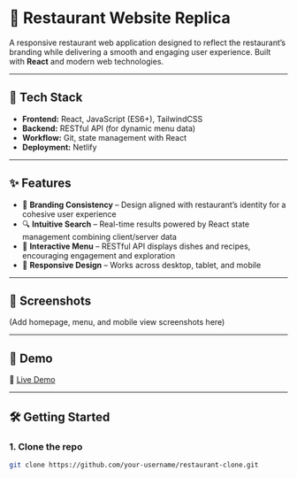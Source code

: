 # 🍴 Restaurant Website Replica

A responsive restaurant web application designed to reflect the restaurant’s branding while delivering a smooth and engaging user experience. Built with **React** and modern web technologies.  

---

## 🔧 Tech Stack
- **Frontend:** React, JavaScript (ES6+), TailwindCSS  
- **Backend:** RESTful API (for dynamic menu data)  
- **Workflow:** Git, state management with React  
- **Deployment:** Netlify  

---

## ✨ Features
- 🎨 **Branding Consistency** – Design aligned with restaurant’s identity for a cohesive user experience  
- 🔍 **Intuitive Search** – Real-time results powered by React state management combining client/server data  
- 📖 **Interactive Menu** – RESTful API displays dishes and recipes, encouraging engagement and exploration  
- 📱 **Responsive Design** – Works across desktop, tablet, and mobile  

---

## 📸 Screenshots
(Add homepage, menu, and mobile view screenshots here)  

---

## 🚀 Demo
🔗 [Live Demo](https://restaurant-tanjya.netlify.app/)  

---

## 🛠 Getting Started

### 1. Clone the repo
```bash
git clone https://github.com/your-username/restaurant-clone.git
